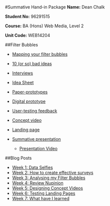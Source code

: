 #Summative Hand-in Package
**Name:** Dean Chalk

**Student No:** 96291515

**Course:** BA (Hons) Web Media, Level 2

**Unit Code:** WEB14204


##Filter Bubbles
- [Mapping your filter bubbles](https://drive.google.com/file/d/0B-WTmhlciDwIb3doUUh4Z2d2bDg/view?usp=sharing)
- [10 (or so) bad ideas](https://docs.google.com/document/d/15Kvfs4xslJx18pJyTCrvLxbi1W7-QT0aTheZjMALGDk/edit?usp=sharing)
- [Interviews](https://docs.google.com/document/d/1FLps0OO2VHXbklUMVuh9XbGHJ0WJIhOr2hqvGJtMUP4/edit?usp=sharing)
- [Idea Sheet](https://docs.google.com/document/d/1AFeLsorBPxuXymRar3Tt_-Yf6zrpSf2B1P7zIVu_ewY/edit?usp=sharing)
- [Paper-prototypes](https://drive.google.com/file/d/0B-WTmhlciDwIbjNfRUxCU0txVUU/view?usp=sharing)
- [Digital prototype](https://marvelapp.com/2896dda/screen/28226379)
- [User-testing feedback](https://docs.google.com/document/d/1IzSpcO-KOLu-NDdKnEL74uWGBwQ3LHIYm-9qD7f9c6k/edit?usp=sharing)
- [Concept video](https://drive.google.com/file/d/0B-WTmhlciDwIUjJXMng4OExfV0E/view?usp=sharing)
- [Landing page](https://filterburst.carrd.co/)


- [Summative presentation](https://docs.google.com/presentation/d/1aO8xk6BRv8JbHEhkFb9CwzXBHaldYHjVQ6JohUdzm-E/edit?usp=sharing)
	- [Presentation Video](https://www.youtube.com/watch?v=b0uh1-nk4Q8&feature=youtu.be)

##Blog Posts
- [Week 1: Data Selfies](https://medium.com/matteos-blogs-y2/data-selfies-ae962349325d)
- [Week 2: How to create effective surveys](https://medium.com/@deanlc/how-to-creative-effective-surveys-183040973516)
- [Week 3: Analysing my Filter Bubbles](https://medium.com/@deanlc/analysing-my-filter-bubbles-22b65f8e308f)
- [Week 4: Review Nupinion](https://medium.com/@deanlc/review-nupinion-86acf730198b)
- [Week 5: Designing Concept Videos](https://medium.com/@deanlc/designing-concept-videos-b033cc1ec30c)
- [Week 6: Testing Landing Pages](https://medium.com/@deanlc/testing-landing-pages-330573d87389)
- [Week 7: What have I learned](https://medium.com/@deanlc/what-have-i-learned-4c0d7251e8f5)